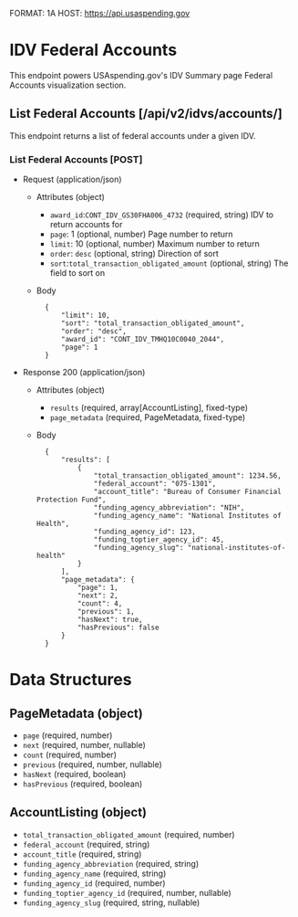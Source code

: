 FORMAT: 1A
HOST: https://api.usaspending.gov

# IDV Federal Accounts

This endpoint powers USAspending.gov's IDV Summary page Federal Accounts visualization section.

## List Federal Accounts [/api/v2/idvs/accounts/]

This endpoint returns a list of federal accounts under a given IDV.

### List Federal Accounts [POST]
+ Request (application/json)
    + Attributes (object)
        + `award_id`:`CONT_IDV_GS30FHA006_4732` (required, string)
            IDV to return accounts for
        + `page`: 1 (optional, number)
            Page number to return
        + `limit`: 10 (optional, number)
            Maximum number to return
        + `order`: `desc` (optional, string)
            Direction of sort
        + `sort`:`total_transaction_obligated_amount` (optional, string)
            The field to sort on
    + Body


            {
                "limit": 10,
                "sort": "total_transaction_obligated_amount",
                "order": "desc",
                "award_id": "CONT_IDV_TMHQ10C0040_2044",
                "page": 1
            }

+ Response 200 (application/json)
    + Attributes (object)
       + `results` (required, array[AccountListing], fixed-type)
       + `page_metadata` (required, PageMetadata, fixed-type)
    + Body


            {
                "results": [
                    {
                        "total_transaction_obligated_amount": 1234.56,
                        "federal_account": "075-1301",
                        "account_title": "Bureau of Consumer Financial Protection Fund",
                        "funding_agency_abbreviation": "NIH",
                        "funding_agency_name": "National Institutes of Health",
                        "funding_agency_id": 123,
                        "funding_toptier_agency_id": 45,
                        "funding_agency_slug": "national-institutes-of-health"
                    }
                ],
                "page_metadata": {
                    "page": 1,
                    "next": 2,
                    "count": 4,
                    "previous": 1,
                    "hasNext": true,
                    "hasPrevious": false
                }
            }


# Data Structures

## PageMetadata (object)
+ `page` (required, number)
+ `next` (required, number, nullable)
+ `count` (required, number)
+ `previous` (required, number, nullable)
+ `hasNext` (required, boolean)
+ `hasPrevious` (required, boolean)

## AccountListing (object)
+ `total_transaction_obligated_amount` (required, number)
+ `federal_account` (required, string)
+ `account_title` (required, string)
+ `funding_agency_abbreviation` (required, string)
+ `funding_agency_name` (required, string)
+ `funding_agency_id` (required, number)
+ `funding_toptier_agency_id` (required, number, nullable)
+ `funding_agency_slug` (required, string, nullable)
